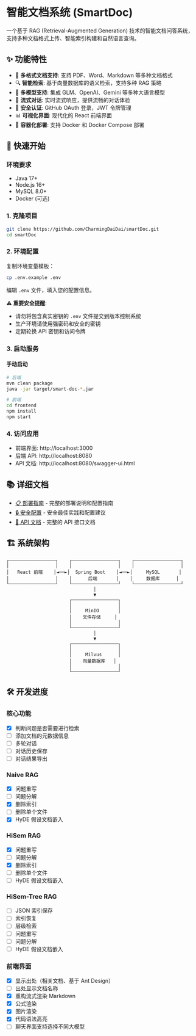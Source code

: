# 智能文档系统 (SmartDoc)

一个基于 RAG (Retrieval-Augmented Generation) 技术的智能文档问答系统，支持多种文档格式上传、智能索引构建和自然语言查询。

## ✨ 功能特性

- 📄 **多格式文档支持**: 支持 PDF、Word、Markdown 等多种文档格式
- 🔍 **智能检索**: 基于向量数据库的语义检索，支持多种 RAG 策略
- 🤖 **多模型支持**: 集成 GLM、OpenAI、Gemini 等多种大语言模型
- 💬 **流式对话**: 实时流式响应，提供流畅的对话体验
- 🔐 **安全认证**: GitHub OAuth 登录，JWT 令牌管理
- 📊 **可视化界面**: 现代化的 React 前端界面
- 🐳 **容器化部署**: 支持 Docker 和 Docker Compose 部署

## 🚀 快速开始

### 环境要求

- Java 17+
- Node.js 16+
- MySQL 8.0+
- Docker (可选)

### 1. 克隆项目

```bash
git clone https://github.com/CharmingDaiDai/smartDoc.git
cd smartDoc
```

### 2. 环境配置

复制环境变量模板：

```bash
cp .env.example .env
```

编辑 `.env` 文件，填入您的配置信息。

**⚠️ 重要安全提醒**:

- 请勿将包含真实密钥的 `.env` 文件提交到版本控制系统
- 生产环境请使用强密码和安全的密钥
- 定期轮换 API 密钥和访问令牌

### 3. 启动服务

#### 手动启动

```bash
# 后端
mvn clean package
java -jar target/smart-doc-*.jar

# 前端
cd frontend
npm install
npm start
```

### 4. 访问应用

- 前端界面: http://localhost:3000
- 后端 API: http://localhost:8080
- API 文档: http://localhost:8080/swagger-ui.html

## 📚 详细文档

- [📋 部署指南](DEPLOYMENT.md) - 完整的部署说明和配置指南
- [🔒 安全配置](SECURITY.md) - 安全最佳实践和配置建议
- [📖 API 文档](http://localhost:8080/swagger-ui.html) - 完整的 API 接口文档

## 🏗️ 系统架构

```
┌─────────────────┐    ┌─────────────────┐    ┌─────────────────┐
│                 │    │                 │    │                 │
│   React 前端    │◄──►│  Spring Boot    │◄──►│     MySQL       │
│                 │    │      后端       │    │     数据库      │
└─────────────────┘    └─────────────────┘    └─────────────────┘
                                │
                                ▼
                       ┌─────────────────┐
                       │                 │
                       │     MinIO       │
                       │    文件存储     │
                       │                 │
                       └─────────────────┘
                                │
                                ▼
                       ┌─────────────────┐
                       │                 │
                       │     Milvus      │
                       │    向量数据库   │
                       │                 │
                       └─────────────────┘
```

## 🛠️ 开发进度

### 核心功能

* [X] 判断问题是否需要进行检索
* [ ] 添加文档的元数据信息
* [ ] 多轮对话
* [ ] 对话历史保存
* [ ] 对话结果导出

### Naive RAG

* [X] 问题重写
* [ ] 问题分解
* [X] 删除索引
* [ ] 删除单个文件
* [X] HyDE 假设文档嵌入

### HiSem RAG

* [X] 问题重写
* [ ] 问题分解
* [X] 删除索引
* [ ] 删除单个文件
* [ ] HyDE 假设文档嵌入

### HiSem-Tree RAG

* [ ] JSON 索引保存
* [ ] 索引恢复
* [ ] 层级检索
* [ ] 问题重写
* [ ] 问题分解
* [ ] HyDE 假设文档嵌入

### 前端界面

* [X] 显示出处（相关文档、基于 Ant Design）
* [ ] 出处显示文档名称
* [X] 重构流式渲染 Markdown
* [X] 公式渲染
* [X] 图片渲染
* [X] 代码语法高亮
* [ ] 聊天界面支持选择不同大模型
